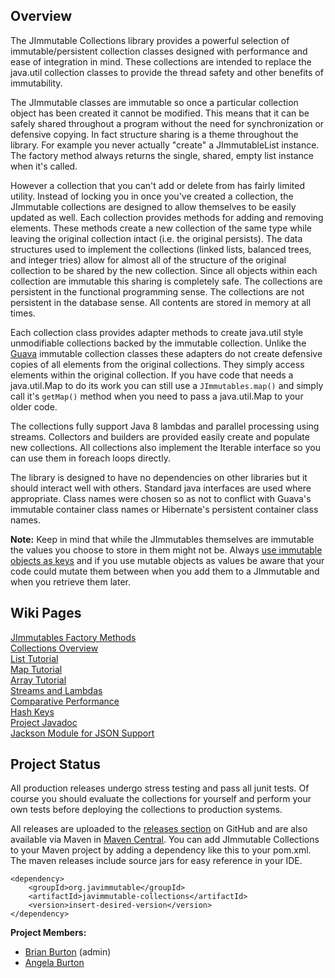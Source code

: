 Overview
---
The JImmutable Collections library provides a powerful selection of immutable/persistent collection classes designed with performance and ease of integration in mind. These collections are intended to replace the java.util collection classes to provide the thread safety and other benefits of immutability.

The JImmutable classes are immutable so once a particular collection object has been created it cannot be modified. This means that it can be safely shared throughout a program without the need for synchronization or defensive copying. In fact structure sharing is a theme throughout the library. For example you never actually "create" a JImmutableList instance. The factory method always returns the single, shared, empty list instance when it's called.

However a collection that you can't add or delete from has fairly limited utility. Instead of locking you in once you've created a collection, the JImmutable collections are designed to allow themselves to be easily updated as well. Each collection provides methods for adding and removing elements. These methods create a new collection of the same type while leaving the original collection intact (i.e. the original persists). The data structures used to implement the collections (linked lists, balanced trees, and integer tries) allow for almost all of the structure of the original collection to be shared by the new collection. Since all objects within each collection are immutable this sharing is completely safe. The collections are persistent in the functional programming sense. The collections are not persistent in the database sense. All contents are stored in memory at all times.

Each collection class provides adapter methods to create java.util style unmodifiable collections backed by the immutable collection. Unlike the [Guava](https://github.com/google/guava) immutable collection classes these adapters do not create defensive copies of all elements from the original collections. They simply access elements within the original collection. If you have code that needs a java.util.Map to do its work you can still use a `JImmutables.map()` and simply call it's `getMap()` method when you need to pass a java.util.Map to your older code.

The collections fully support Java 8 lambdas and parallel processing using streams.  Collectors and builders are provided easily create and populate new collections.  All collections also implement the Iterable interface so you can use them in foreach loops directly.

The library is designed to have no dependencies on other libraries but it should interact well with others.  Standard java interfaces are used where appropriate.  Class names were chosen so as not to conflict with Guava's immutable container class names or Hibernate's persistent container class names.

**Note:** Keep in mind that while the JImmutables themselves are immutable the values you choose to store in them might not be.  Always [use immutable objects as keys](https://github.com/brianburton/java-immutable-collections/wiki/Hash-Keys) and if you use mutable objects as values be aware that your code could mutate them between when you add them to a JImmutable and when you retrieve them later.

Wiki Pages
---

[JImmutables Factory Methods](https://github.com/brianburton/java-immutable-collections/wiki/JImmutables-Factory-Methods)  
[Collections Overview](https://github.com/brianburton/java-immutable-collections/wiki/Collections-Overview)  
[List Tutorial](https://github.com/brianburton/java-immutable-collections/wiki/List-Tutorial)  
[Map Tutorial](https://github.com/brianburton/java-immutable-collections/wiki/Map-Tutorial)  
[Array Tutorial](https://github.com/brianburton/java-immutable-collections/wiki/Array-Tutorial)  
[Streams and Lambdas](https://github.com/brianburton/java-immutable-collections/wiki/Streams-and-Lambdas)  
[Comparative Performance](https://github.com/brianburton/java-immutable-collections/wiki/Comparative-Performance)  
[Hash Keys](https://github.com/brianburton/java-immutable-collections/wiki/Hash-Keys)  
[Project Javadoc](http://brianburton.github.io/java-immutable-collections/apidocs/index.html)  
[Jackson Module for JSON Support](https://github.com/brianburton/javimmutable-jackson)


Project Status
---
All production releases undergo stress testing and pass all junit tests.  Of course you should evaluate the collections for yourself and perform your own tests before deploying the collections to production systems.

All releases are uploaded to the [releases section](https://github.com/brianburton/java-immutable-collections/releases) on GitHub and are also available via Maven in [Maven Central](https://search.maven.org/#search%7Cgav%7C1%7Cg%3A%22org.javimmutable%22%20AND%20a%3A%22javimmutable-collections%22).  You can add JImmutable Collections to your Maven project by adding a dependency like this to your pom.xml.  The maven releases include source jars for easy reference in your IDE.

    <dependency>
        <groupId>org.javimmutable</groupId>
        <artifactId>javimmutable-collections</artifactId>
        <version>insert-desired-version</version>
    </dependency>

**Project Members:**  

- [Brian Burton](https://github.com/brianburton) (admin)
- [Angela Burton](https://github.com/anjbur)
